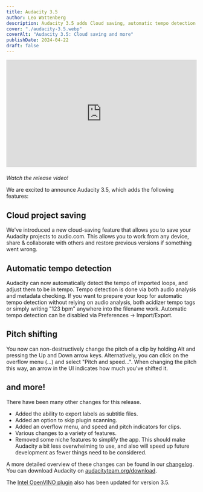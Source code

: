 ```yaml
---
title: Audacity 3.5
author: Leo Wattenberg
description: Audacity 3.5 adds Cloud saving, automatic tempo detection and more!
cover: "./audacity-3.5.webp"
coverAlt: "Audacity 3.5: Cloud saving and more"
publishDate: 2024-04-22
draft: false
---
```


<div style="position: relative; padding-bottom: 56.25%; height: 0; overflow: hidden; max-width: 100%; margin-bottom: 20px;">
  <iframe
    style="position: absolute; top: 0; left: 0; width: 100%; height: 100%; border: 0;"
    src="https://www.youtube.com/embed/qEAZv_o0HuQ"
    title="YouTube video player"
    allow="accelerometer; autoplay; clipboard-write; encrypted-media; gyroscope; picture-in-picture; web-share"
    referrerpolicy="strict-origin-when-cross-origin"
    allowfullscreen
  ></iframe>
</div>
 <i>Watch the release video!</i>

We are excited to announce Audacity 3.5, which adds the following features:

## Cloud project saving

We've introduced a new cloud-saving feature that allows you to save your Audacity projects to audio.com. This allows you to work from any device, share & collaborate with others and restore previous versions if something went wrong.

## Automatic tempo detection

Audacity can now automatically detect the tempo of imported loops, and adjust them to be in tempo.
Tempo detection is done via both audio analysis and metadata checking. If you want to prepare your loop for automatic tempo detection without relying on audio analysis, both acidizer tempo tags or simply writing "123 bpm" anywhere into the filename work.
Automatic tempo detection can be disabled via Preferences -> Import/Export.

## Pitch shifting

You now can non-destructively change the pitch of a clip by holding Alt and pressing the Up and Down arrow keys. Alternatively, you can click on the overflow menu (...) and select "Pitch and speed...". When changing the pitch this way, an arrow in the UI indicates how much you've shifted it.

## and more!

There have been many other changes for this release.

- Added the ability to export labels as subtitle files.
- Added an option to skip plugin scanning.
- Added an overflow menu, and speed and pitch indicators for clips.
- Various changes to a variety of features.
- Removed some niche features to simplify the app. This should make Audacity a bit less overwhelming to use, and also will speed up future development as fewer things need to be considered.

A more detailed overview of these changes can be found in our [changelog](https://support.audacityteam.org/additional-resources/changelog/audacity-3.5).
You can download Audacity on [audacityteam.org/download](/download).

The [Intel OpenVINO plugin](https://github.com/intel/openvino-plugins-ai-audacity/releases/tag/v3.5.0-R2) also has been updated for version 3.5.
